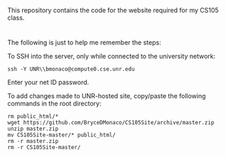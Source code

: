 This repository contains the code for the website required for my CS105 class.

#

The following is just to help me remember the steps:

To SSH into the server, only while connected to the university network:

    ssh -Y UNR\\bmonaco@compute0.cse.unr.edu

Enter your net ID password.

To add changes made to UNR-hosted site, copy/paste the following commands in the root directory:

    rm public_html/*
    wget https://github.com/BryceDMonaco/CS105Site/archive/master.zip
    unzip master.zip
    mv CS105Site-master/* public_html/
    rm -r master.zip
    rm -r CS105Site-master/

